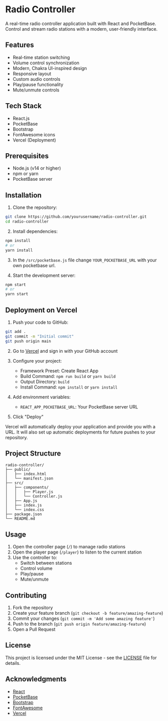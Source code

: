 # Radio Controller

A real-time radio controller application built with React and PocketBase. Control and stream radio stations with a modern, user-friendly interface.

## Features

- Real-time station switching
- Volume control synchronization
- Modern, Chakra UI-inspired design
- Responsive layout
- Custom audio controls
- Play/pause functionality
- Mute/unmute controls

## Tech Stack

- React.js
- PocketBase
- Bootstrap
- FontAwesome icons
- Vercel (Deployment)

## Prerequisites

- Node.js (v14 or higher)
- npm or yarn
- PocketBase server

## Installation

1. Clone the repository:
```bash
git clone https://github.com/yourusername/radio-controller.git
cd radio-controller
```

2. Install dependencies:
```bash
npm install
# or
yarn install
```

3. In the `/src/pocketbase.js` file change `YOUR_POCKETBASE_URL` with your own pocketbase url.

4. Start the development server:
```bash
npm start
# or
yarn start
```

## Deployment on Vercel

1. Push your code to GitHub:
```bash
git add .
git commit -m "Initial commit"
git push origin main
```

2. Go to [Vercel](https://vercel.com) and sign in with your GitHub account

3. Configure your project:
   - Framework Preset: Create React App
   - Build Command: `npm run build` or `yarn build`
   - Output Directory: `build`
   - Install Command: `npm install` or `yarn install`

4. Add environment variables:
   - `REACT_APP_POCKETBASE_URL`: Your PocketBase server URL

5. Click "Deploy"

Vercel will automatically deploy your application and provide you with a URL. It will also set up automatic deployments for future pushes to your repository.

## Project Structure

```
radio-controller/
├── public/
│   ├── index.html
│   └── manifest.json
├── src/
│   ├── components/
│   │   ├── Player.js
│   │   └── Controller.js
│   ├── App.js
│   ├── index.js
│   └── index.css
├── package.json
└── README.md
```

## Usage

1. Open the controller page (`/`) to manage radio stations
2. Open the player page (`/player`) to listen to the current station
3. Use the controller to:
   - Switch between stations
   - Control volume
   - Play/pause
   - Mute/unmute

## Contributing

1. Fork the repository
2. Create your feature branch (`git checkout -b feature/amazing-feature`)
3. Commit your changes (`git commit -m 'Add some amazing feature'`)
4. Push to the branch (`git push origin feature/amazing-feature`)
5. Open a Pull Request

## License

This project is licensed under the MIT License - see the [LICENSE](LICENSE) file for details.

## Acknowledgments

- [React](https://reactjs.org/)
- [PocketBase](https://pocketbase.io/)
- [Bootstrap](https://getbootstrap.com/)
- [FontAwesome](https://fontawesome.com/)
- [Vercel](https://vercel.com)
